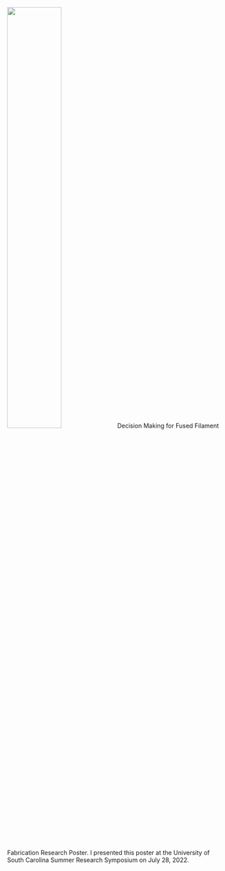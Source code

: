 <img src="https://user-images.githubusercontent.com/89412912/187248330-2ef6e614-a456-4801-bbc8-c2621e99f7cd.jpg" width=50% height=50%>
Decision Making for Fused Filament Fabrication Research Poster. I presented this poster at the University of South Carolina Summer Research Symposium on July 28, 2022.
